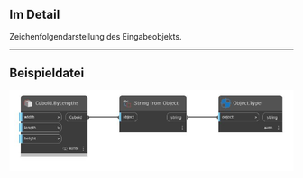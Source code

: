 ## Im Detail
Zeichenfolgendarstellung des Eingabeobjekts.
___
## Beispieldatei

![String from Object](./CoreNodeModels.FromObject_img.jpg)

